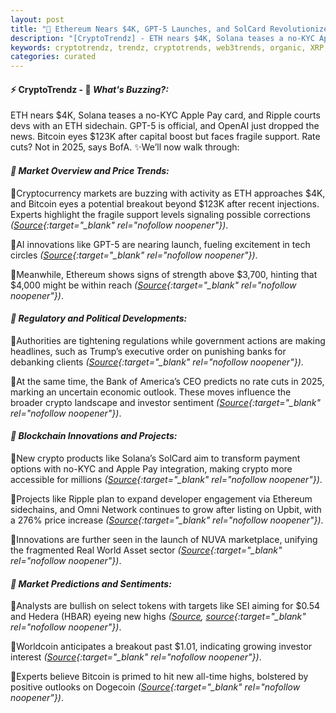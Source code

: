 ```yaml
---
layout: post
title: "🌌 Ethereum Nears $4K, GPT-5 Launches, and SolCard Revolutionizes Payments"
description: "[CryptoTrendz] - ETH nears $4K, Solana teases a no-KYC Apple Pay card, and Ripple courts devs with an ETH sidechain. GPT-5 is official, and OpenAI just dropped the news. Bitcoin eyes $123K after capital boost but faces fragile support. Rate cuts? Not in 2025, says BofA."
keywords: cryptotrendz, trendz, cryptotrends, web3trends, organic, XRP, Analyst, CEO, SEC, marketplace, ETH, Market, Network, Ethereum, Bitcoin, TRUMP, Crypto
categories: curated
---
```


#### ⚡ CryptoTrendz - 📌 *What's Buzzing?:*

ETH nears $4K, Solana teases a no-KYC Apple Pay card, and Ripple courts devs with an ETH sidechain. GPT-5 is official, and OpenAI just dropped the news. Bitcoin eyes $123K after capital boost but faces fragile support. Rate cuts? Not in 2025, says BofA. ✨We’ll now walk through:


#### *🔖  Market Overview and Price Trends:*  

🔹Cryptocurrency markets are buzzing with activity as ETH approaches $4K, and Bitcoin eyes a potential breakout beyond $123K after recent injections. Experts highlight the fragile support levels signaling possible corrections *([Source](https://s.avyag.com/rtd6){:target="_blank" rel="nofollow noopener"})*.  

🔹AI innovations like GPT-5 are nearing launch, fueling excitement in tech circles *([Source](https://s.avyag.com/838d){:target="_blank" rel="nofollow noopener"})*.  

🔹Meanwhile, Ethereum shows signs of strength above $3,700, hinting that $4,000 might be within reach *([Source](https://s.avyag.com/sw1a){:target="_blank" rel="nofollow noopener"})*.  

#### *🔖  Regulatory and Political Developments:*  

🔹Authorities are tightening regulations while government actions are making headlines, such as Trump’s executive order on punishing banks for debanking clients *([Source](https://s.avyag.com/2g94){:target="_blank" rel="nofollow noopener"})*.  

🔹At the same time, the Bank of America’s CEO predicts no rate cuts in 2025, marking an uncertain economic outlook. These moves influence the broader crypto landscape and investor sentiment *([Source](https://s.avyag.com/s5yl){:target="_blank" rel="nofollow noopener"})*.  

#### *🔖  Blockchain Innovations and Projects:*  

🔹New crypto products like Solana’s SolCard aim to transform payment options with no-KYC and Apple Pay integration, making crypto more accessible for millions *([Source](https://s.avyag.com/vdau){:target="_blank" rel="nofollow noopener"})*.  

🔹Projects like Ripple plan to expand developer engagement via Ethereum sidechains, and Omni Network continues to grow after listing on Upbit, with a 276% price increase *([Source](https://s.avyag.com/4m75){:target="_blank" rel="nofollow noopener"})*.  

🔹Innovations are further seen in the launch of NUVA marketplace, unifying the fragmented Real World Asset sector *([Source](https://s.avyag.com/68nv){:target="_blank" rel="nofollow noopener"})*.  

#### *🔖  Market Predictions and Sentiments:*  

🔹Analysts are bullish on select tokens with targets like SEI aiming for $0.54 and Hedera (HBAR) eyeing new highs *([Source](https://s.avyag.com/k30d), [source](https://s.avyag.com/coag){:target="_blank" rel="nofollow noopener"})*.  

🔹Worldcoin anticipates a breakout past $1.01, indicating growing investor interest *([Source](https://s.avyag.com/rqh8){:target="_blank" rel="nofollow noopener"})*.  

🔹Experts believe Bitcoin is primed to hit new all-time highs, bolstered by positive outlooks on Dogecoin *([Source](https://s.avyag.com/fpj7){:target="_blank" rel="nofollow noopener"})*.